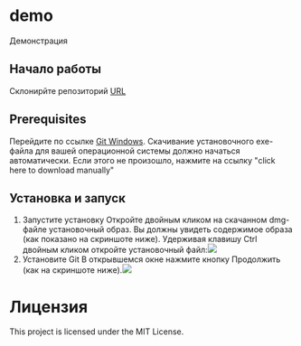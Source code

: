 # demo
Демонстрация
## Начало работы
Склонирйте репозиторий [URL](https://github.com/RuslanBagautdinov/demo.git)
## Prerequisites
Перейдите по ссылке [Git Windows](https://git-scm.com/download/win). Скачивание установочного exe-файла для вашей операционной системы должно начаться автоматически. Если этого не произошло, нажмите на ссылку "click here to download manually"
## Установка и запуск
1. Запустите установку
Откройте двойным кликом на скачанном dmg-файле установочный образ. Вы должны увидеть содержимое образа (как показано на скриншоте ниже). Удерживая клавишу Ctrl двойным кликом откройте установочный файл:![](https://github.com/netology-code/guides/blob/master/git/img/18.jpg?raw=tru)
2. Установите Git
В открывшемся окне нажмите кнопку Продолжить (как на скриншоте ниже).![](https://github.com/netology-code/guides/raw/master/git/img/21.jpg)
# Лицензия
This project is licensed under the MIT License.